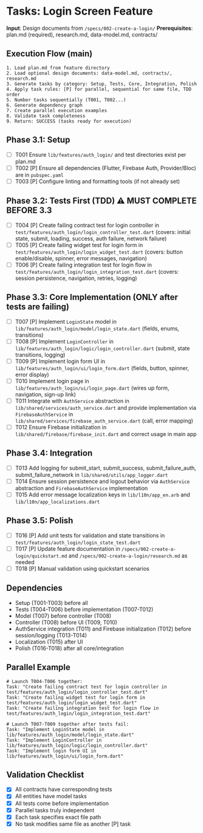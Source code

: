 # Tasks: Login Screen Feature

**Input**: Design documents from `/specs/002-create-a-login/`
**Prerequisites**: plan.md (required), research.md, data-model.md, contracts/

## Execution Flow (main)
```
1. Load plan.md from feature directory
2. Load optional design documents: data-model.md, contracts/, research.md
3. Generate tasks by category: Setup, Tests, Core, Integration, Polish
4. Apply task rules: [P] for parallel, sequential for same file, TDD order
5. Number tasks sequentially (T001, T002...)
6. Generate dependency graph
7. Create parallel execution examples
8. Validate task completeness
9. Return: SUCCESS (tasks ready for execution)
```

## Phase 3.1: Setup
- [ ] T001 Ensure `lib/features/auth_login/` and test directories exist per plan.md
- [ ] T002 [P] Ensure all dependencies (Flutter, Firebase Auth, Provider/Bloc) are in `pubspec.yaml`
- [ ] T003 [P] Configure linting and formatting tools (if not already set)

## Phase 3.2: Tests First (TDD) ⚠️ MUST COMPLETE BEFORE 3.3
- [ ] T004 [P] Create failing contract test for login controller in `test/features/auth_login/login_controller_test.dart` (covers: initial state, submit, loading, success, auth failure, network failure)
- [ ] T005 [P] Create failing widget test for login form in `test/features/auth_login/login_widget_test.dart` (covers: button enable/disable, spinner, error messages, navigation)
- [ ] T006 [P] Create failing integration test for login flow in `test/features/auth_login/login_integration_test.dart` (covers: session persistence, navigation, retries, logging)

## Phase 3.3: Core Implementation (ONLY after tests are failing)
- [ ] T007 [P] Implement `LoginState` model in `lib/features/auth_login/model/login_state.dart` (fields, enums, transitions)
- [ ] T008 [P] Implement `LoginController` in `lib/features/auth_login/logic/login_controller.dart` (submit, state transitions, logging)
- [ ] T009 [P] Implement login form UI in `lib/features/auth_login/ui/login_form.dart` (fields, button, spinner, error display)
- [ ] T010 Implement login page in `lib/features/auth_login/ui/login_page.dart` (wires up form, navigation, sign-up link)
- [ ] T011 Integrate with `AuthService` abstraction in `lib/shared/services/auth_service.dart` and provide implementation via `FirebaseAuthService` in `lib/shared/services/firebase_auth_service.dart` (call, error mapping)
- [ ] T012 Ensure Firebase initialization in `lib/shared/firebase/firebase_init.dart` and correct usage in main app

## Phase 3.4: Integration
- [ ] T013 Add logging for submit_start, submit_success, submit_failure_auth, submit_failure_network in `lib/shared/utils/app_logger.dart`
- [ ] T014 Ensure session persistence and logout behavior via `AuthService` abstraction and `FirebaseAuthService` implementation
- [ ] T015 Add error message localization keys in `lib/l10n/app_en.arb` and `lib/l10n/app_localizations.dart`

## Phase 3.5: Polish
- [ ] T016 [P] Add unit tests for validation and state transitions in `test/features/auth_login/login_state_test.dart`
- [ ] T017 [P] Update feature documentation in `/specs/002-create-a-login/quickstart.md` and `/specs/002-create-a-login/research.md` as needed
- [ ] T018 [P] Manual validation using quickstart scenarios

## Dependencies
- Setup (T001-T003) before all
- Tests (T004-T006) before implementation (T007-T012)
- Model (T007) before controller (T008)
- Controller (T008) before UI (T009, T010)
- AuthService integration (T011) and Firebase initialization (T012) before session/logging (T013-T014)
- Localization (T015) after UI
- Polish (T016-T018) after all core/integration

## Parallel Example
```
# Launch T004-T006 together:
Task: "Create failing contract test for login controller in test/features/auth_login/login_controller_test.dart"
Task: "Create failing widget test for login form in test/features/auth_login/login_widget_test.dart"
Task: "Create failing integration test for login flow in test/features/auth_login/login_integration_test.dart"

# Launch T007-T009 together after tests fail:
Task: "Implement LoginState model in lib/features/auth_login/model/login_state.dart"
Task: "Implement LoginController in lib/features/auth_login/logic/login_controller.dart"
Task: "Implement login form UI in lib/features/auth_login/ui/login_form.dart"
```

## Validation Checklist
- [x] All contracts have corresponding tests
- [x] All entities have model tasks
- [x] All tests come before implementation
- [x] Parallel tasks truly independent
- [x] Each task specifies exact file path
- [x] No task modifies same file as another [P] task
